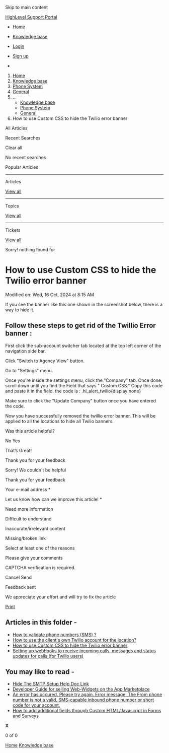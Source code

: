Skip to main content

[ HighLevel Support Portal ](https://help.gohighlevel.com)

  * [ Home ](/support/home)
  * [ Knowledge base ](/support/solutions)

  * [Login](/support/login)
  * [Sign up](/support/signup)
  * 

  1. [Home](/support/home)
  2. [Knowledge base](/support/solutions)
  3. [Phone System](/support/solutions/48000415161)
  4. [General](/support/solutions/folders/48000665896)
  5. ... 
     * [Knowledge base](/support/solutions)
     * [Phone System](/support/solutions/48000415161)
     * [General](/support/solutions/folders/48000665896)
  6. How to use Custom CSS to hide the Twilio error banner

All  Articles 

Recent Searches

Clear all

No recent searches

Popular Articles

* * *

Articles

[View all](/support/search/solutions)

* * *

Topics

[View all](/support/search/topics)

* * *

Tickets

[View all](/support/search/tickets)

Sorry! nothing found for   

# How to use Custom CSS to hide the Twilio error banner

Modified on: Wed, 16 Oct, 2024 at 8:15 AM

If you see the banner like this one shown in the screenshot below, there is a way to hide it.

## Follow these steps to get rid of the Twillio Error banner :

First click the sub-account switcher tab located at the top left corner of the navigation side bar.

Click "Switch to Agency View" button.

Go to  "Settings" menu.

Once you're inside the settings menu, click the "Company" tab. Once done, scroll down until you find the Field that says " Custom CSS."  Copy this code and paste it in the field.  the code is : .hl_alert_twilio{display:none}

Make sure to click the "Update Company" button once you have entered the code.

Now you have successfully removed the twillio error banner. This will be applied to all the locations to hide all Twilio banners.

Was this article helpful?

No  Yes 

That’s Great!

Thank you for your feedback

Sorry! We couldn't be helpful

Thank you for your feedback

Your e-mail address *

Let us know how can we improve this article! *

Need more information 

Difficult to understand 

Inaccurate/irrelevant content 

Missing/broken link 

Select at least one of the reasons 

Please give your comments 

CAPTCHA verification is required. 

Cancel  Send 

Feedback sent

We appreciate your effort and will try to fix the article

[Print](javascript:print\(\))

## Articles in this folder -

  * [How to validate phone numbers (SMS) ?](/support/solutions/articles/48001153968-how-to-validate-phone-numbers-sms-)
  * [How to use the client's own Twilio account for the location?](/support/solutions/articles/48001220001-how-to-use-the-client-s-own-twilio-account-for-the-location-)
  * [How to use Custom CSS to hide the Twilio error banner](/support/solutions/articles/48001232032-how-to-use-custom-css-to-hide-the-twilio-error-banner)
  * [Setting up webhooks to receive incoming calls, messages and status updates for calls (for Twilio users)](/support/solutions/articles/155000002824-setting-up-webhooks-to-receive-incoming-calls-messages-and-status-updates-for-calls-for-twilio-user)

## You may like to read -

  * [Hide The SMTP Setup Help Doc Link](/support/solutions/articles/48001065654-hide-the-smtp-setup-help-doc-link)
  * [Developer Guide for selling Web-Widgets on the App Marketplace](/support/solutions/articles/155000003915-developer-guide-for-selling-web-widgets-on-the-app-marketplace)
  * [An error has occured. Please try again. Error message: The From phone number is not a valid, SMS-capable inbound phone number or short code for your account.](/support/solutions/articles/48001180919-an-error-has-occured-please-try-again-error-message-the-from-phone-number-is-not-a-valid-sms-capa)
  * [How to add additional fields through Custom HTML/Javascript in Forms and Surveys](/support/solutions/articles/155000003042-how-to-add-additional-fields-through-custom-html-javascript-in-forms-and-surveys)

**X**

0 of 0 []()

[Home](/support/home) [Knowledge base](/support/solutions)
